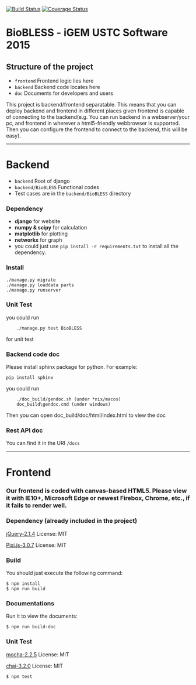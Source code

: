 [![Build Status](https://travis-ci.org/igemsoftware/USTC-Software2015.svg?branch=master)](https://travis-ci.org/igemsoftware/USTC-Software2015)
[![Coverage Status](https://coveralls.io/repos/igemsoftware/USTC-Software2015/badge.svg?branch=master&service=github)](https://coveralls.io/github/igemsoftware/USTC-Software2015?branch=master)
# BioBLESS - iGEM USTC Software 2015

## Structure of the project
+ `frontend` Frontend logic lies here
+ `backend`  Backend code locates here
+ `doc`      Documents for developers and users

This project is backend/frontend separatable. This means that you can deploy backend and frontend in different places given frontend is capable of connecting to the backend(e.g. You can run backend in a webserver/your pc, and frontend in wherever a html5-friendly webbrowser is supported. Then you can configure the frontend to connect to the backend, this will be easy). 

---
# Backend

+ `backend` Root of django
+ `backend/BioBLESS` Functional codes
+  Test cases are in the `backend/BioBLESS` directory

### Dependency
+ **django** for website
+ **numpy & scipy** for calculation
+ **matplotlib** for plotting
+ **networkx** for graph
+ you could just use `pip install -r requirements.txt` to install all the dependency.

### Install
    ./manage.py migrate
    ./manage.py loaddata parts
    ./manage.py runserver

### Unit Test
you could run
```
    ./manage.py test BioBLESS
```
for unit test

### Backend code doc
Please install sphinx package for python.
For example:
```
pip install sphinx
```
you could run
```
    ./doc_build/gendoc.sh (under *nix/macos)
    doc_build\gendoc.cmd (under windows)
```
   Then you can open doc_build/doc/html/index.html to view the doc

### Rest API doc
You can find it in the URI `/docs`

---
# Frontend

### Our frontend is coded with canvas-based HTML5. Please view it with IE10+, Microsoft Edge or newest Firebox, Chrome, etc., if it fails to render well.

### Dependency (already included in the project)

[jQuery-2.1.4](https://jquery.com/download/) License: MIT

[Pixi.js-3.0.7](https://github.com/GoodBoyDigital/pixi.js) License: MIT

### Build
You should just execute the following command:
```
$ npm install
$ npm run build
```
### Documentations
Run it to view the documents:
```
$ npm run build-doc
```
### Unit Test

[mocha-2.2.5](https://www.npmjs.com/package/mocha) License: MIT

[chai-3.2.0](https://github.com/chaijs/chai) License: MIT

```
$ npm test
```

